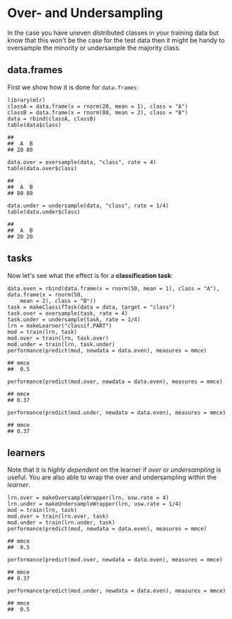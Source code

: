Over- and Undersampling
=======================

In the case you have uneven distributed classes in your training data but know that this won't be the case for the test data then it might be handy to oversample the minority or undersample the majority class.

data.frames
-----------

First we show how it is done for `data.frames`:


```splus
library(mlr)
classA = data.frame(x = rnorm(20, mean = 1), class = "A")
classB = data.frame(x = rnorm(80, mean = 2), class = "B")
data = rbind(classA, classB)
table(data$class)
```

```
## 
##  A  B 
## 20 80
```

```splus
data.over = oversample(data, "class", rate = 4)
table(data.over$class)
```

```
## 
##  A  B 
## 80 80
```

```splus
data.under = undersample(data, "class", rate = 1/4)
table(data.under$class)
```

```
## 
##  A  B 
## 20 20
```


tasks
-----

Now let's see what the effect is for a **classification task**:

```splus
data.even = rbind(data.frame(x = rnorm(50, mean = 1), class = "A"), data.frame(x = rnorm(50, 
    mean = 2), class = "B"))
task = makeClassifTask(data = data, target = "class")
task.over = oversample(task, rate = 4)
task.under = undersample(task, rate = 1/4)
lrn = makeLearner("classif.PART")
mod = train(lrn, task)
mod.over = train(lrn, task.over)
mod.under = train(lrn, task.under)
performance(predict(mod, newdata = data.even), measures = mmce)
```

```
## mmce 
##  0.5
```

```splus
performance(predict(mod.over, newdata = data.even), measures = mmce)
```

```
## mmce 
## 0.37
```

```splus
performance(predict(mod.under, newdata = data.even), measures = mmce)
```

```
## mmce 
## 0.37
```


learners
--------

Note that it is _highly dependent_ on the learner if _over_ or _undersampling_ is useful.
You are also able to wrap the over and undersampling within the _learner_.

```splus
lrn.over = makeOversampleWrapper(lrn, osw.rate = 4)
lrn.under = makeUndersampleWrapper(lrn, usw.rate = 1/4)
mod = train(lrn, task)
mod.over = train(lrn.over, task)
mod.under = train(lrn.under, task)
performance(predict(mod, newdata = data.even), measures = mmce)
```

```
## mmce 
##  0.5
```

```splus
performance(predict(mod.over, newdata = data.even), measures = mmce)
```

```
## mmce 
## 0.37
```

```splus
performance(predict(mod.under, newdata = data.even), measures = mmce)
```

```
## mmce 
##  0.5
```

